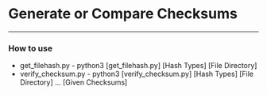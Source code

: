 # Generate or Compare Checksums
-------------------------------
### How to use
* get\_filehash.py - python3 [get\_filehash.py] [Hash Types] [File Directory]
* verify\_checksum.py - python3 [verify\_checksum.py] [Hash Types] [File Directory] ... [Given Checksums]
